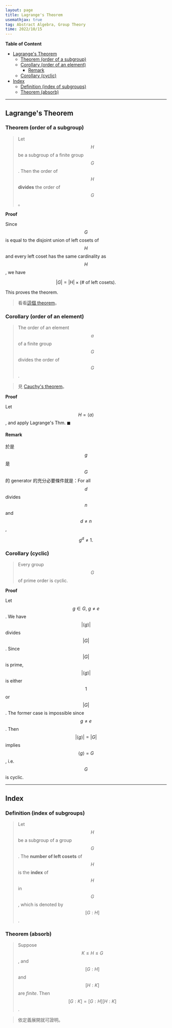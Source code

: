 ```yaml
---
layout: page
title: Lagrange's Theorem
usemathjax: true
tag: Abstract Algebra, Group Theory
time: 2022/10/15
---
```


**Table of Content**
- [Lagrange's Theorem](#lagranges-theorem)
  - [Theorem (order of a subgroup)](#theorem-order-of-a-subgroup)
  - [Corollary (order of an element)](#corollary-order-of-an-element)
    - [Remark](#remark)
  - [Corollary (cyclic)](#corollary-cyclic)
- [Index](#index)
  - [Definition (index of subgroups)](#definition-index-of-subgroups)
  - [Theorem (absorb)](#theorem-absorb)

---

## Lagrange's Theorem
### Theorem (order of a subgroup)

> Let $$H$$ be a subgroup of a finite group $$G$$. Then the order of $$H$$ **divides** the order of $$G$$。

**Proof**

Since $$G$$ is equal to the disjoint union of left cosets of $$H$$ and every left coset has the same cardinality as $$H$$, we have

$$
\vert G \vert = \vert H \vert \times (\text{# of left cosets}).
$$

This proves the theorem.

> 看看[這個 theorem](../G-Finitely-Generated-Abelian-Groups/#theorem-subgroup-of-order-m)。

### Corollary (order of an element)
> The order of an element $$a$$ of a finite group $$G$$ divides the order of $$G$$.

> 見 [Cauchy's theorem](V-more-group-action/#theorem-cauchys-theorem)。

**Proof**

Let $$H=\langle a \rangle$$, and apply Lagrange's Thm. ◼

#### Remark

於是 $$g$$ 是 $$G$$ 的 generator 的充分必要條件就是：For all $$d$$ divides $$n$$ and $$d\not = n$$,

$$
g^d \not = 1.
$$


### Corollary (cyclic)
> Every group $$G$$ of prime order is cyclic.

**Proof**

Let $$g \in G,\ g \not = e$$. We have $$\vert \langle g \rangle \vert$$ divides $$\vert G \vert$$. Since $$\vert G \vert $$ is prime, $$\vert \langle g \rangle \vert$$ is either $$1$$ or $$\vert G \vert$$. The former case is impossible since $$g \not = e$$. Then $$\vert \langle g \rangle \vert = \vert G \vert$$ implies $$\langle g \rangle = G$$, i.e. $$G$$ is cyclic.

---

## Index
### Definition (index of subgroups)
> Let $$H$$ be a subgroup of a group $$G$$. The **number of left cosets** of $$H$$ is the **index** of $$H$$ in $$G$$, which is denoted by $$[G:H]$$.

### Theorem (absorb)
> Suppose $$K \le H \le G$$, and $$[G:H]$$ and $$[H:K]$$ are *finite*. Then $$[G:K]=[G:H][H:K]$$.

> 依定義展開就可證明。